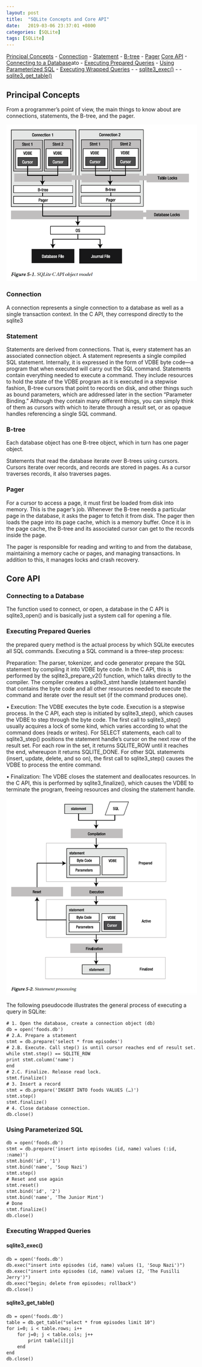 ```yaml
---
layout: post
title:  "SQLite Concepts and Core API"
date:   2019-03-06 23:37:01 +0800
categories: [SQLite]
tags: [SQLite]
---
```


[Principal Concepts](#principal-concepts)
    - [Connection](#connection)
    - [Statement](#statement)
    - [B-tree](#b-tree)
    - [Pager](#pager)
[Core API](#core-api)
    - [Connecting to a Database](#connecting-to-a-database)ato 
    - [Executing Prepared Queries](#executing-prepared-queries)
    - [Using Parameterized SQL](#using-parameterized-sql)
    - [Executing Wrapped Queries](#executing-wrapped-queries) 
      - - [sqlite3_exec()](#sqlite3_exec) 
      - - [sqlite3_get_table()](#sqlite3_get_table)

## Principal Concepts

From a programmer’s point of view, the main things to know about are connections, statements, the B-tree, and the pager.

![ NULL](/assets/sqlite_api_object_model.png)

### Connection

A connection represents a single connection to a database as well as a single transaction context. In the C API, they correspond directly to the sqlite3

### Statement

Statements are derived from connections. That is, every statement has an associated connection object.
A statement represents a single compiled SQL statement. Internally, it is expressed in the form of VDBE
byte code—a program that when executed will carry out the SQL command. Statements contain
everything needed to execute a command. They include resources to hold the state of the VDBE program
as it is executed in a stepwise fashion, B-tree cursors that point to records on disk, and other things such
as bound parameters, which are addressed later in the section “Parameter Binding.” Although they
contain many different things, you can simply think of them as cursors with which to iterate through a
result set, or as opaque handles referencing a single SQL command.

### B-tree

Each database object has one B-tree object, which in turn has one pager object.

Statements that read the database iterate over B-trees using cursors. Cursors iterate over
records, and records are stored in pages. As a cursor traverses records, it also traverses pages. 

### Pager

For a cursor to access a page, it must first be loaded from disk into memory. This is the pager’s job. Whenever
the B-tree needs a particular page in the database, it asks the pager to fetch it from disk. The pager then
loads the page into its page cache, which is a memory buffer. Once it is in the page cache, the B-tree and
its associated cursor can get to the records inside the page.

The pager is responsible for reading and writing to and from the database, maintaining a memory cache or pages, and managing transactions. In
addition to this, it manages locks and crash recovery.


## Core API

### Connecting to a Database

The function used to connect, or open, a database in the C API is sqlite3_open() and is basically just a system call for opening a file.

### Executing Prepared Queries

the prepared query method is the actual process by which SQLite executes all SQL
commands. Executing a SQL command is a three-step process:

Preparation: The parser, tokenizer, and code generator prepare the SQL
statement by compiling it into VDBE byte code. In the C API, this is performed by
the sqlite3_prepare_v2() function, which talks directly to the compiler. The
compiler creates a sqlite3_stmt handle (statement handle) that contains the byte
code and all other resources needed to execute the command and iterate over the
result set (if the command produces one).

• Execution: The VDBE executes the byte code. Execution is a stepwise process. In
the C API, each step is initiated by sqlite3_step(), which causes the VDBE to step
through the byte code. The first call to sqlite3_step() usually acquires a lock of
some kind, which varies according to what the command does (reads or writes).
For SELECT statements, each call to sqlite3_step() positions the statement
handle’s cursor on the next row of the result set. For each row in the set, it returns
SQLITE_ROW until it reaches the end, whereupon it returns SQLITE_DONE. For other
SQL statements (insert, update, delete, and so on), the first call to sqlite3_step()
causes the VDBE to process the entire command.

• Finalization: The VDBE closes the statement and deallocates resources. In the C
API, this is performed by sqlite3_finalize(), which causes the VDBE to
terminate the program, freeing resources and closing the statement handle.

![ NULL](/assets/statement_processing.png)

The following pseudocode illustrates the general process of executing a query in SQLite:

```
# 1. Open the database, create a connection object (db)
db = open('foods.db')
# 2.A. Prepare a statement
stmt = db.prepare('select * from episodes')
# 2.B. Execute. Call step() is until cursor reaches end of result set.
while stmt.step() == SQLITE_ROW
print stmt.column('name')
end
# 2.C. Finalize. Release read lock.
stmt.finalize()
# 3. Insert a record
stmt = db.prepare('INSERT INTO foods VALUES (…)')
stmt.step()
stmt.finalize()
# 4. Close database connection.
db.close()
```

### Using Parameterized SQL

```
db = open('foods.db')
stmt = db.prepare('insert into episodes (id, name) values (:id, :name)')
stmt.bind('id', '1')
stmt.bind('name', 'Soup Nazi')
stmt.step()
# Reset and use again
stmt.reset()
stmt.bind('id', '2')
stmt.bind('name', 'The Junior Mint')
# Done
stmt.finalize()
db.close()
```

### Executing Wrapped Queries

#### sqlite3_exec()

```
db = open('foods.db')
db.exec("insert into episodes (id, name) values (1, 'Soup Nazi')")
db.exec("insert into episodes (id, name) values (2, 'The Fusilli Jerry')")
db.exec("begin; delete from episodes; rollback")
db.close()
```

#### sqlite3_get_table()

```
db = open('foods.db')
table = db.get_table("select * from episodes limit 10")
for i=0; i < table.rows; i++
    for j=0; j < table.cols; j++
        print table[i][j]
    end
end
db.close()
```

[jekyll-docs]: https://jekyllrb.com/docs/home
[jekyll-gh]:   https://github.com/jekyll/jekyll
[jekyll-talk]: https://talk.jekyllrb.com/
